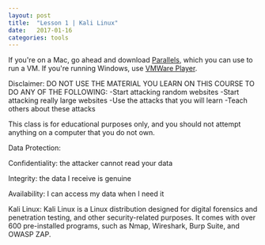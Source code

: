 ```yaml
---
layout: post
title:  "Lesson 1 | Kali Linux"
date:   2017-01-16
categories: tools
---
```


If you're on a Mac, go ahead and download [Parallels][parallels], which you can use to run a VM. If you're running Windows, use [VMWare Player][vmware-player].

[parallels]: https://www.parallels.com/
[vmware-player]: https://www.vmware.com/products/workstation-player.html


Disclaimer:
DO NOT USE THE MATERIAL YOU LEARN ON THIS COURSE TO DO ANY OF THE FOLLOWING:
-Start attacking random websites
-Start attacking really large websites
-Use the attacks that you will learn
-Teach others about these attacks

This class is for educational purposes only, and you should not attempt anything on a computer that you do not own.


Data Protection:

Confidentiality: the attacker cannot read your data

Integrity: the data I receive is genuine

Availability: I can access my data when I need it



Kali Linux:
Kali Linux is a Linux distribution designed for digital forensics and penetration testing, and other security-related purposes.
It comes with over 600 pre-installed programs, such as Nmap, Wireshark, Burp Suite, and OWASP ZAP.